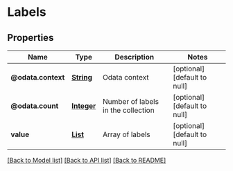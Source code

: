# Labels
## Properties

Name | Type | Description | Notes
------------ | ------------- | ------------- | -------------
**@odata.context** | [**String**](string.md) | Odata context | [optional] [default to null]
**@odata.count** | [**Integer**](integer.md) | Number of labels in the collection | [optional] [default to null]
**value** | [**List**](Label.md) | Array of labels | [optional] [default to null]

[[Back to Model list]](../README.md#documentation-for-models) [[Back to API list]](../README.md#documentation-for-api-endpoints) [[Back to README]](../README.md)

